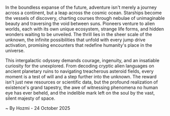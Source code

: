 
In the boundless expanse of the future, adventure isn't merely a journey across a continent, but a leap across the cosmic ocean. Starships become the vessels of discovery, charting courses through nebulae of unimaginable beauty and traversing the void between suns. Pioneers venture to alien worlds, each with its own unique ecosystem, strange life forms, and hidden wonders waiting to be unveiled. The thrill lies in the sheer scale of the unknown, the infinite possibilities that unfold with every jump drive activation, promising encounters that redefine humanity's place in the universe.

This intergalactic odyssey demands courage, ingenuity, and an insatiable curiosity for the unexplored. From decoding cryptic alien languages on ancient planetary ruins to navigating treacherous asteroid fields, every moment is a test of will and a step further into the unknown. The reward isn't just new resources or scientific data, but the profound realization of existence's grand tapestry, the awe of witnessing phenomena no human eye has ever beheld, and the indelible mark left on the soul by the vast, silent majesty of space.

~ By Hozmi - 24 October 2025
